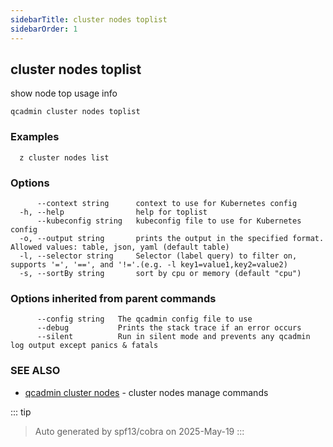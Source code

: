 ```yaml
---
sidebarTitle: cluster nodes toplist
sidebarOrder: 1
---
```


## cluster nodes toplist

show node top usage info

```
qcadmin cluster nodes toplist
```

### Examples

```
  z cluster nodes list
```

### Options

```
      --context string      context to use for Kubernetes config
  -h, --help                help for toplist
      --kubeconfig string   kubeconfig file to use for Kubernetes config
  -o, --output string       prints the output in the specified format. Allowed values: table, json, yaml (default table)
  -l, --selector string     Selector (label query) to filter on, supports '=', '==', and '!='.(e.g. -l key1=value1,key2=value2)
  -s, --sortBy string       sort by cpu or memory (default "cpu")
```

### Options inherited from parent commands

```
      --config string   The qcadmin config file to use
      --debug           Prints the stack trace if an error occurs
      --silent          Run in silent mode and prevents any qcadmin log output except panics & fatals
```

### SEE ALSO

* [qcadmin cluster nodes](cluster_nodes.md)	 - cluster nodes manage commands

::: tip
>Auto generated by spf13/cobra on 2025-May-19
:::
